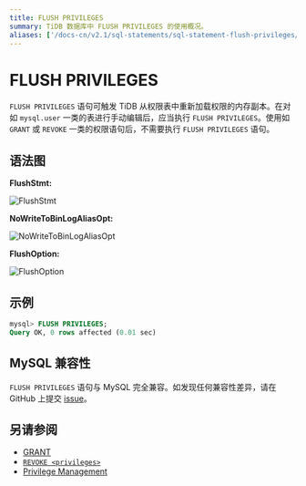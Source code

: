 ```yaml
---
title: FLUSH PRIVILEGES
summary: TiDB 数据库中 FLUSH PRIVILEGES 的使用概况。
aliases: ['/docs-cn/v2.1/sql-statements/sql-statement-flush-privileges/','/docs-cn/v2.1/reference/sql/statements/flush-privileges/']
---
```


# FLUSH PRIVILEGES

`FLUSH PRIVILEGES` 语句可触发 TiDB 从权限表中重新加载权限的内存副本。在对如 `mysql.user` 一类的表进行手动编辑后，应当执行 `FLUSH PRIVILEGES`。使用如 `GRANT` 或 `REVOKE` 一类的权限语句后，不需要执行 `FLUSH PRIVILEGES` 语句。

## 语法图

**FlushStmt:**

![FlushStmt](https://download.pingcap.com/images/docs-cn/sqlgram/FlushStmt.png)

**NoWriteToBinLogAliasOpt:**

![NoWriteToBinLogAliasOpt](https://download.pingcap.com/images/docs-cn/sqlgram/NoWriteToBinLogAliasOpt.png)

**FlushOption:**

![FlushOption](https://download.pingcap.com/images/docs-cn/sqlgram/FlushOption.png)

## 示例

```sql
mysql> FLUSH PRIVILEGES;
Query OK, 0 rows affected (0.01 sec)
```

## MySQL 兼容性

`FLUSH PRIVILEGES` 语句与 MySQL 完全兼容。如发现任何兼容性差异，请在 GitHub 上提交 [issue](https://github.com/pingcap/tidb/issues/new/choose)。

## 另请参阅

* [GRANT](/sql-statements/sql-statement-grant-privileges.md)
* [`REVOKE <privileges>`](/sql-statements/sql-statement-revoke-privileges.md)
* [Privilege Management](/privilege-management.md)
